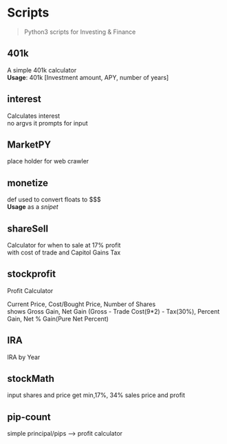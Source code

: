 # Scripts

> Python3 scripts for Investing & Finance

## 401k
A simple 401k calculator  
**Usage**: 401k [Investment amount, APY, number of years]


## interest
Calculates interest  
no argvs it prompts for input

## MarketPY
place holder for web crawler


## monetize
def used to convert floats to $$$  
**Usage** as a _snipet_


## shareSell
Calculator for when to sale at 17% profit  
with cost of trade and Capitol Gains Tax


## stockprofit
Profit Calculator  

Current Price, Cost/Bought Price, Number of Shares  
shows Gross Gain, Net Gain (Gross - Trade Cost(9\*2) - Tax(30%), Percent Gain, Net % Gain(Pure Net Percent)


## IRA
IRA by Year


## stockMath
input shares and price get min,17%, 34% sales price and profit


## pip-count
simple principal/pips --> profit calculator

